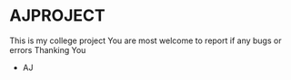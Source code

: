 # AJPROJECT
This is my college project 
You are most welcome to report if any bugs or errors 
Thanking You
- AJ 
